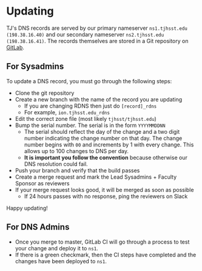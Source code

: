 # Updating

TJ's DNS records are served by our primary nameserver `ns1.tjhsst.edu (198.38.16.40)` and our secondary nameserver `ns2.tjhsst.edu (198.38.16.41)`. The records themselves are stored in a Git repository on [GitLab](https://github.com/tjcsl/gitbook/tree/935f10b2595581ad854feca84c606b0a3940f668/services/dns/updating/gitlab.tjhsst.edu).

## For Sysadmins

To update a DNS record, you must go through the following steps:

* Clone the git repository
* Create a new branch with the name of the record you are updating
  * If you are changing RDNS then just do `[record]_rdns`
  * For example, `ion.tjhsst.edu_rdns`
* Edit the correct zone file \(most likely `tjhsst/tjhsst.edu`\)
* Bump the serial number. The serial is in the form `YYYYMMDDNN`
  * The serial should reflect the day of the change and a two digit number indicating the change number on that day. The change number begins with `00` and increments by 1 with every change. This allows up to 100 changes to DNS per day.
  * **It is important you follow the convention** because otherwise our DNS resolution could fail.
* Push your branch and verify that the build passes
* Create a merge request and mark the Lead Sysadmins + Faculty Sponsor as reviewers
* If your merge request looks good, it will be merged as soon as possible
  * If 24 hours passes with no response, ping the reviewers on Slack

Happy updating!

## For DNS Admins

* Once you merge to master, GitLab CI will go through a process to test your change and deploy it to `ns1`.
* If there is a green checkmark, then the CI steps have completed and the changes have been deployed to `ns1`.

